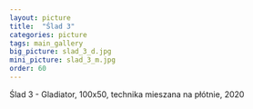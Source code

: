 ```yaml
---
layout: picture
title:  "Ślad 3"
categories: picture
tags: main_gallery
big_picture: slad_3_d.jpg
mini_picture: slad_3_m.jpg
order: 60
---
```

Ślad 3 - Gladiator, 100x50, technika mieszana na płótnie, 2020